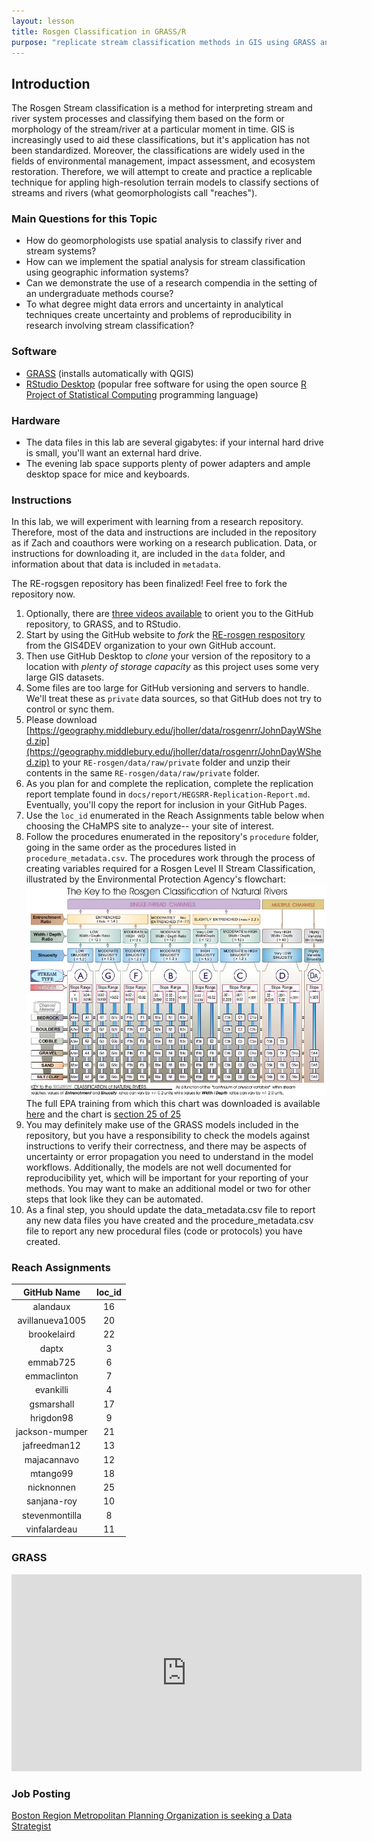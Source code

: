 ```yaml
---
layout: lesson
title: Rosgen Classification in GRASS/R
purpose: "replicate stream classification methods in GIS using GRASS and open science protocols"
---
```


## Introduction

The Rosgen Stream classification is a method for interpreting stream and river system processes and classifying them based on the form or morphology of the stream/river at a particular moment in time. GIS is increasingly used to aid these classifications, but it's application has not been standardized. Moreover, the classifications are widely used in the fields of environmental management, impact assessment, and ecosystem restoration. Therefore, we will attempt to create and practice a replicable technique for appling high-resolution terrain models to classify sections of streams and rivers (what geomorphologists call "reaches").

### Main Questions for this Topic
  - How do geomorphologists use spatial analysis to classify river and stream systems?
  - How can we implement the spatial analysis for stream classification using geographic information systems?
  - Can we demonstrate the use of a research compendia in the setting of an undergraduate methods course? 
  - To what degree might data errors and uncertainty in analytical techniques create uncertainty and problems of reproducibility in research involving stream classification?

### Software
  - [GRASS](https://grass.osgeo.org/) (installs automatically with QGIS)
  - [RStudio Desktop](https://rstudio.com/) (popular free software for using the open source [R Project of Statistical Computing](https://www.r-project.org/) programming language)
  
### Hardware
  - The data files in this lab are several gigabytes: if your internal hard drive is small, you'll want an external hard drive.
  - The evening lab space supports plenty of power adapters and ample desktop space for mice and keyboards.
  
### Instructions

In this lab, we will experiment with learning from a research repository. Therefore, most of the data and instructions are included in the repository as if Zach and coauthors were working on a research publication. Data, or instructions for downloading it, are included in the `data` folder, and information about that data is included in `metadata`. 

The RE-rogsgen repository has been finalized! Feel free to fork the repository now.

1. Optionally, there are [three videos available](https://midd.hosted.panopto.com/Panopto/Pages/Sessions/List.aspx?folderID=cb556be3-59df-48ee-ac93-acee00db11b2) to orient you to the GitHub repository, to GRASS, and to RStudio.
1. Start by using the GitHub website to *fork* the [RE-rosgen respository](https://github.com/GIS4DEV/RE-rosgen) from the GIS4DEV organization to your own GitHub account.
1. Then use GitHub Desktop to *clone* your version of the repository to a location with *plenty of storage capacity* as this project uses some very large GIS datasets.
1. Some files are too large for GitHub versioning and servers to handle. We'll treat these as `private` data sources, so that GitHub does not try to control or sync them. 
1. Please download [https://geography.middlebury.edu/jholler/data/rosgenrr/JohnDayWShed.zip](https://geography.middlebury.edu/jholler/data/rosgenrr/JohnDayWShed.zip) to your `RE-rosgen/data/raw/private` folder and unzip their contents in the same `RE-rosgen/data/raw/private` folder.
1. As you plan for and complete the replication, complete the replication report template found in `docs/report/HEGSRR-Replication-Report.md`. Eventually, you'll copy the report for inclusion in your GitHub Pages.
2. Use the `loc_id` enumerated in the Reach Assignments table below when choosing the CHaMPS site to analyze-- your site of interest.
3. Follow the procedures enumerated in the repository's `procedure` folder, going in the same order as the procedures listed in `procedure_metadata.csv`. The procedures work through the process of creating variables required for a Rosgen Level II Stream Classification, illustrated by the Environmental Protection Agency's flowchart: ![Rosgen Level II Procedure](assets/rosgen_level2.jpg) The full EPA training from which this chart was downloaded is available [here](https://cfpub.epa.gov/watertrain/moduleframe.cfm?parent_object_id=1189) and the chart is [section 25 of 25](https://cfpub.epa.gov/watertrain/moduleFrame.cfm?parent_object_id=1275)
4. You may definitely make use of the GRASS models included in the repository, but you have a responsibility to check the models against instructions to verify their correctness, and there may be aspects of uncertainty or error propagation you need to understand in the model workflows. Additionally, the models are not well documented for reproducibility yet, which will be important for your reporting of your methods. You may want to make an additional model or two for other steps that look like they can be automated.
5. As a final step, you should update the data_metadata.csv file to report any new data files you have created and the procedure_metadata.csv file to report any new procedural files (code or protocols) you have created.

### Reach Assignments

| GitHub Name | loc_id |
| :--: | :--: |
| alandaux | 16 |
| avillanueva1005 | 20 |
| brookelaird | 22 |
| daptx | 3 |
| emmab725 | 6 |
| emmaclinton | 7 |
| evankilli | 4 |
| gsmarshall | 17 |
| hrigdon98 | 9 |
| jackson-mumper | 21 |
| jafreedman12 | 13 |
| majacannavo | 12 |
| mtango99 | 18 |
| nicknonnen | 25 |
| sanjana-roy | 10 |
| stevenmontilla | 8 |
| vinfalardeau | 11 |

### GRASS

<iframe width="560" height="315" src="https://www.youtube.com/embed/cZia3ShzTWM" frameborder="0" allow="accelerometer; autoplay; clipboard-write; encrypted-media; gyroscope; picture-in-picture" allowfullscreen></iframe>

### Job Posting

[Boston Region Metropolitan Planning Organization is seeking a Data Strategist](https://nam10.safelinks.protection.outlook.com/?url=https%3A%2F%2Fwww.governmentjobs.com%2Fcareers%2Fctps%2Fjobs%2F3015230%2Fdata-strategist%3Fpagetype%3DjobOpportunitiesJobs&data=04%7C01%7Cnearc-l%40listserv.uconn.edu%7C342dbaf5d7cb43fc8bd308d8e893e64c%7C17f1a87e2a254eaab9df9d439034b080%7C0%7C0%7C637515069201638322%7CUnknown%7CTWFpbGZsb3d8eyJWIjoiMC4wLjAwMDAiLCJQIjoiV2luMzIiLCJBTiI6Ik1haWwiLCJXVCI6Mn0%3D%7C1000&sdata=UZeUtyDTAXfAXUxt17Y3fS2WGDW1NbXtU8Jkty84xCI%3D&reserved=0)
